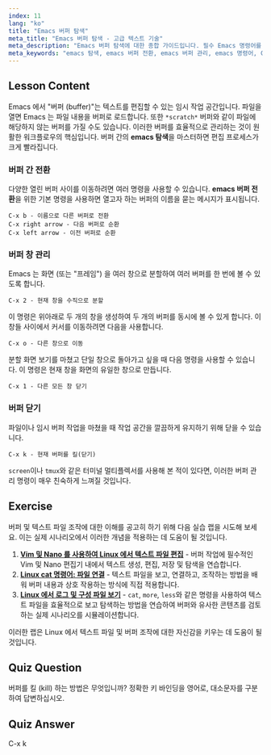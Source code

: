 ```yaml
---
index: 11
lang: "ko"
title: "Emacs 버퍼 탐색"
meta_title: "Emacs 버퍼 탐색 - 고급 텍스트 기술"
meta_description: "Emacs 버퍼 탐색에 대한 종합 가이드입니다. 필수 Emacs 명령어를 사용하여 버퍼를 효율적으로 전환하고, 창을 분할하며, 작업 흐름을 관리하는 방법을 배우세요. emacs switch buffer 명령을 마스터하고 텍스트 편집 기술을 향상시키세요."
meta_keywords: "emacs 탐색, emacs 버퍼 전환, emacs 버퍼 관리, emacs 명령어, C-x b, C-x k, C-x 2, 텍스트 편집기, 리눅스"
---
```


## Lesson Content

Emacs 에서 "버퍼 (buffer)"는 텍스트를 편집할 수 있는 임시 작업 공간입니다. 파일을 열면 Emacs 는 파일 내용을 버퍼로 로드합니다. 또한 `*scratch*` 버퍼와 같이 파일에 해당하지 않는 버퍼를 가질 수도 있습니다. 이러한 버퍼를 효율적으로 관리하는 것이 원활한 워크플로우의 핵심입니다. 버퍼 간의 **emacs 탐색**을 마스터하면 편집 프로세스가 크게 빨라집니다.

### 버퍼 간 전환

다양한 열린 버퍼 사이를 이동하려면 여러 명령을 사용할 수 있습니다. **emacs 버퍼 전환**을 위한 기본 명령을 사용하면 열고자 하는 버퍼의 이름을 묻는 메시지가 표시됩니다.

```
C-x b - 이름으로 다른 버퍼로 전환
C-x right arrow - 다음 버퍼로 순환
C-x left arrow - 이전 버퍼로 순환
```

### 버퍼 창 관리

Emacs 는 화면 (또는 "프레임") 을 여러 창으로 분할하여 여러 버퍼를 한 번에 볼 수 있도록 합니다.

```
C-x 2 - 현재 창을 수직으로 분할
```

이 명령은 위아래로 두 개의 창을 생성하여 두 개의 버퍼를 동시에 볼 수 있게 합니다. 이 창들 사이에서 커서를 이동하려면 다음을 사용합니다.

```
C-x o - 다른 창으로 이동
```

분할 화면 보기를 마쳤고 단일 창으로 돌아가고 싶을 때 다음 명령을 사용할 수 있습니다. 이 명령은 현재 창을 화면의 유일한 창으로 만듭니다.

```
C-x 1 - 다른 모든 창 닫기
```

### 버퍼 닫기

파일이나 임시 버퍼 작업을 마쳤을 때 작업 공간을 깔끔하게 유지하기 위해 닫을 수 있습니다.

```
C-x k - 현재 버퍼를 킬(닫기)
```

`screen`이나 `tmux`와 같은 터미널 멀티플렉서를 사용해 본 적이 있다면, 이러한 버퍼 관리 명령이 매우 친숙하게 느껴질 것입니다.

## Exercise

버퍼 및 텍스트 파일 조작에 대한 이해를 공고히 하기 위해 다음 실습 랩을 시도해 보세요. 이는 실제 시나리오에서 이러한 개념을 적용하는 데 도움이 될 것입니다.

1.  **[Vim 및 Nano 를 사용하여 Linux 에서 텍스트 파일 편집](https://labex.io/ko/labs/comptia-edit-text-files-in-linux-with-vim-and-nano-591076)** - 버퍼 작업에 필수적인 Vim 및 Nano 편집기 내에서 텍스트 생성, 편집, 저장 및 탐색을 연습합니다.
2.  **[Linux cat 명령어: 파일 연결](https://labex.io/ko/labs/linux-linux-cat-command-file-concatenating-210986)** - 텍스트 파일을 보고, 연결하고, 조작하는 방법을 배워 버퍼 내용과 상호 작용하는 방식에 직접 적용합니다.
3.  **[Linux 에서 로그 및 구성 파일 보기](https://labex.io/ko/labs/linux-viewing-log-and-configuration-files-in-linux-387914)** - `cat`, `more`, `less`와 같은 명령을 사용하여 텍스트 파일을 효율적으로 보고 탐색하는 방법을 연습하여 버퍼와 유사한 콘텐츠를 검토하는 실제 시나리오를 시뮬레이션합니다.

이러한 랩은 Linux 에서 텍스트 파일 및 버퍼 조작에 대한 자신감을 키우는 데 도움이 될 것입니다.

## Quiz Question

버퍼를 킬 (kill) 하는 방법은 무엇입니까? 정확한 키 바인딩을 영어로, 대소문자를 구분하여 답변하십시오.

## Quiz Answer

C-x k
